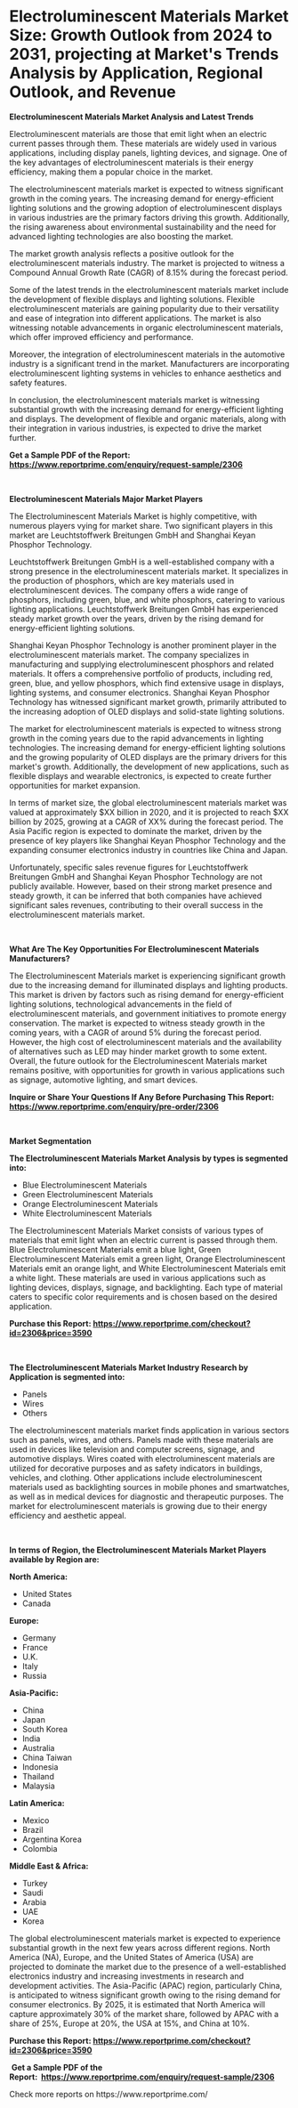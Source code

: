 <p><h1>Electroluminescent Materials Market Size: Growth Outlook from 2024 to 2031, projecting at Market's Trends Analysis by Application, Regional Outlook, and Revenue</h1></p><p><strong>Electroluminescent Materials Market Analysis and Latest Trends</strong></p>
<p><p>Electroluminescent materials are those that emit light when an electric current passes through them. These materials are widely used in various applications, including display panels, lighting devices, and signage. One of the key advantages of electroluminescent materials is their energy efficiency, making them a popular choice in the market.</p><p>The electroluminescent materials market is expected to witness significant growth in the coming years. The increasing demand for energy-efficient lighting solutions and the growing adoption of electroluminescent displays in various industries are the primary factors driving this growth. Additionally, the rising awareness about environmental sustainability and the need for advanced lighting technologies are also boosting the market.</p><p>The market growth analysis reflects a positive outlook for the electroluminescent materials industry. The market is projected to witness a Compound Annual Growth Rate (CAGR) of 8.15% during the forecast period.</p><p>Some of the latest trends in the electroluminescent materials market include the development of flexible displays and lighting solutions. Flexible electroluminescent materials are gaining popularity due to their versatility and ease of integration into different applications. The market is also witnessing notable advancements in organic electroluminescent materials, which offer improved efficiency and performance.</p><p>Moreover, the integration of electroluminescent materials in the automotive industry is a significant trend in the market. Manufacturers are incorporating electroluminescent lighting systems in vehicles to enhance aesthetics and safety features.</p><p>In conclusion, the electroluminescent materials market is witnessing substantial growth with the increasing demand for energy-efficient lighting and displays. The development of flexible and organic materials, along with their integration in various industries, is expected to drive the market further.</p></p>
<p><strong>Get a Sample PDF of the Report:&nbsp; <a href="https://www.reportprime.com/enquiry/request-sample/2306">https://www.reportprime.com/enquiry/request-sample/2306</a></strong></p>
<p>&nbsp;</p>
<p><strong>Electroluminescent Materials Major Market Players</strong></p>
<p><p>The Electroluminescent Materials Market is highly competitive, with numerous players vying for market share. Two significant players in this market are Leuchtstoffwerk Breitungen GmbH and Shanghai Keyan Phosphor Technology.</p><p>Leuchtstoffwerk Breitungen GmbH is a well-established company with a strong presence in the electroluminescent materials market. It specializes in the production of phosphors, which are key materials used in electroluminescent devices. The company offers a wide range of phosphors, including green, blue, and white phosphors, catering to various lighting applications. Leuchtstoffwerk Breitungen GmbH has experienced steady market growth over the years, driven by the rising demand for energy-efficient lighting solutions.</p><p>Shanghai Keyan Phosphor Technology is another prominent player in the electroluminescent materials market. The company specializes in manufacturing and supplying electroluminescent phosphors and related materials. It offers a comprehensive portfolio of products, including red, green, blue, and yellow phosphors, which find extensive usage in displays, lighting systems, and consumer electronics. Shanghai Keyan Phosphor Technology has witnessed significant market growth, primarily attributed to the increasing adoption of OLED displays and solid-state lighting solutions.</p><p>The market for electroluminescent materials is expected to witness strong growth in the coming years due to the rapid advancements in lighting technologies. The increasing demand for energy-efficient lighting solutions and the growing popularity of OLED displays are the primary drivers for this market's growth. Additionally, the development of new applications, such as flexible displays and wearable electronics, is expected to create further opportunities for market expansion.</p><p>In terms of market size, the global electroluminescent materials market was valued at approximately $XX billion in 2020, and it is projected to reach $XX billion by 2025, growing at a CAGR of XX% during the forecast period. The Asia Pacific region is expected to dominate the market, driven by the presence of key players like Shanghai Keyan Phosphor Technology and the expanding consumer electronics industry in countries like China and Japan.</p><p>Unfortunately, specific sales revenue figures for Leuchtstoffwerk Breitungen GmbH and Shanghai Keyan Phosphor Technology are not publicly available. However, based on their strong market presence and steady growth, it can be inferred that both companies have achieved significant sales revenues, contributing to their overall success in the electroluminescent materials market.</p></p>
<p>&nbsp;</p>
<p><strong>What Are The Key Opportunities For Electroluminescent Materials Manufacturers?</strong></p>
<p><p>The Electroluminescent Materials market is experiencing significant growth due to the increasing demand for illuminated displays and lighting products. This market is driven by factors such as rising demand for energy-efficient lighting solutions, technological advancements in the field of electroluminescent materials, and government initiatives to promote energy conservation. The market is expected to witness steady growth in the coming years, with a CAGR of around 5% during the forecast period. However, the high cost of electroluminescent materials and the availability of alternatives such as LED may hinder market growth to some extent. Overall, the future outlook for the Electroluminescent Materials market remains positive, with opportunities for growth in various applications such as signage, automotive lighting, and smart devices.</p></p>
<p><strong>Inquire or Share Your Questions If Any Before Purchasing This Report: <a href="https://www.reportprime.com/enquiry/pre-order/2306">https://www.reportprime.com/enquiry/pre-order/2306</a></strong></p>
<p>&nbsp;</p>
<p><strong>Market Segmentation</strong></p>
<p><strong>The Electroluminescent Materials Market Analysis by types is segmented into:</strong></p>
<p><ul><li>Blue Electroluminescent Materials</li><li>Green Electroluminescent Materials</li><li>Orange Electroluminescent Materials</li><li>White Electroluminescent Materials</li></ul></p>
<p><p>The Electroluminescent Materials Market consists of various types of materials that emit light when an electric current is passed through them. Blue Electroluminescent Materials emit a blue light, Green Electroluminescent Materials emit a green light, Orange Electroluminescent Materials emit an orange light, and White Electroluminescent Materials emit a white light. These materials are used in various applications such as lighting devices, displays, signage, and backlighting. Each type of material caters to specific color requirements and is chosen based on the desired application.</p></p>
<p><strong>Purchase this Report:&nbsp;<a href="https://www.reportprime.com/checkout?id=2306&price=3590">https://www.reportprime.com/checkout?id=2306&price=3590</a></strong></p>
<p>&nbsp;</p>
<p><strong>The Electroluminescent Materials Market Industry Research by Application is segmented into:</strong></p>
<p><ul><li>Panels</li><li>Wires</li><li>Others</li></ul></p>
<p><p>The electroluminescent materials market finds application in various sectors such as panels, wires, and others. Panels made with these materials are used in devices like television and computer screens, signage, and automotive displays. Wires coated with electroluminescent materials are utilized for decorative purposes and as safety indicators in buildings, vehicles, and clothing. Other applications include electroluminescent materials used as backlighting sources in mobile phones and smartwatches, as well as in medical devices for diagnostic and therapeutic purposes. The market for electroluminescent materials is growing due to their energy efficiency and aesthetic appeal.</p></p>
<p>&nbsp;</p>
<p><strong>In terms of Region, the Electroluminescent Materials Market Players available by Region are:</strong></p>
<p>
    <p> <strong> North America: </strong>
        <ul>
            <li>United States</li>
            <li>Canada</li>
        </ul>
        </p> 
    <p> <strong> Europe: </strong>
        <ul>
            <li>Germany</li>
            <li>France</li>
            <li>U.K.</li>
            <li>Italy</li>
            <li>Russia</li>
        </ul>
        </p> 
    <p> <strong> Asia-Pacific: </strong>
        <ul>
            <li>China</li>
            <li>Japan</li>
            <li>South Korea</li>
            <li>India</li>
            <li>Australia</li>
            <li>China Taiwan</li>
            <li>Indonesia</li>
            <li>Thailand</li>
            <li>Malaysia</li>
        </ul>
        </p> 
    <p> <strong> Latin America: </strong>
        <ul>
            <li>Mexico</li>
            <li>Brazil</li>
            <li>Argentina Korea</li>
            <li>Colombia</li>
        </ul>
        </p> 
    <p> <strong> Middle East & Africa: </strong>
        <ul>
            <li>Turkey</li>
            <li>Saudi</li>
            <li>Arabia</li>
            <li>UAE</li>
            <li>Korea</li>
        </ul>
    </p>
    </p>
<p><p>The global electroluminescent materials market is expected to experience substantial growth in the next few years across different regions. North America (NA), Europe, and the United States of America (USA) are projected to dominate the market due to the presence of a well-established electronics industry and increasing investments in research and development activities. The Asia-Pacific (APAC) region, particularly China, is anticipated to witness significant growth owing to the rising demand for consumer electronics. By 2025, it is estimated that North America will capture approximately 30% of the market share, followed by APAC with a share of 25%, Europe at 20%, the USA at 15%, and China at 10%.</p></p>
<p><strong>Purchase this Report: <a href="https://www.reportprime.com/checkout?id=2306&price=3590">https://www.reportprime.com/checkout?id=2306&price=3590</a></strong></p>
<p>&nbsp;<strong>Get a Sample PDF of the Report:&nbsp;&nbsp;<a href="https://www.reportprime.com/enquiry/request-sample/2306">https://www.reportprime.com/enquiry/request-sample/2306</a></strong></p>
<p><strong></strong></p>
<p>Check more reports on https://www.reportprime.com/</p>